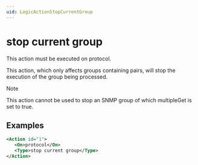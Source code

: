 ```yaml
---
uid: LogicActionStopCurrentGroup
---
```


# stop current group

This action must be executed on protocol.

This action, which only affects groups containing pairs, will stop the execution of the group being processed.

> [!NOTE]
> This action cannot be used to stop an SNMP group of which multipleGet is set to true.

## Examples

```xml
<Action id="1">
   <On>protocol</On>
   <Type>stop current group</Type>
</Action>
```
